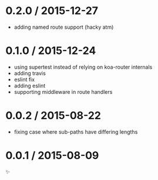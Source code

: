 
0.2.0 / 2015-12-27
==================

  * adding named route support (hacky atm)

0.1.0 / 2015-12-24
==================

  * using supertest instead of relying on koa-router internals
  * adding travis
  * eslint fix
  * adding eslint
  * supporting middleware in route handlers

0.0.2 / 2015-08-22
==================

  * fixing case where sub-paths have differing lengths

0.0.1 / 2015-08-09
==================

:sparkles:
